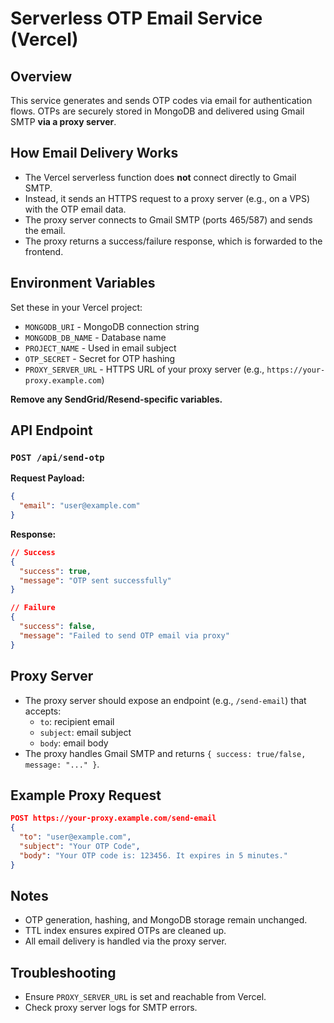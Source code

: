 # Serverless OTP Email Service (Vercel)

## Overview

This service generates and sends OTP codes via email for authentication flows. OTPs are securely stored in MongoDB and delivered using Gmail SMTP **via a proxy server**.

## How Email Delivery Works

- The Vercel serverless function does **not** connect directly to Gmail SMTP.
- Instead, it sends an HTTPS request to a proxy server (e.g., on a VPS) with the OTP email data.
- The proxy server connects to Gmail SMTP (ports 465/587) and sends the email.
- The proxy returns a success/failure response, which is forwarded to the frontend.

## Environment Variables

Set these in your Vercel project:

- `MONGODB_URI` - MongoDB connection string
- `MONGODB_DB_NAME` - Database name
- `PROJECT_NAME` - Used in email subject
- `OTP_SECRET` - Secret for OTP hashing
- `PROXY_SERVER_URL` - HTTPS URL of your proxy server (e.g., `https://your-proxy.example.com`)

**Remove any SendGrid/Resend-specific variables.**

## API Endpoint

### `POST /api/send-otp`

**Request Payload:**
```json
{
  "email": "user@example.com"
}
```

**Response:**
```json
// Success
{
  "success": true,
  "message": "OTP sent successfully"
}

// Failure
{
  "success": false,
  "message": "Failed to send OTP email via proxy"
}
```

## Proxy Server

- The proxy server should expose an endpoint (e.g., `/send-email`) that accepts:
  - `to`: recipient email
  - `subject`: email subject
  - `body`: email body
- The proxy handles Gmail SMTP and returns `{ success: true/false, message: "..." }`.

## Example Proxy Request

```json
POST https://your-proxy.example.com/send-email
{
  "to": "user@example.com",
  "subject": "Your OTP Code",
  "body": "Your OTP code is: 123456. It expires in 5 minutes."
}
```

## Notes

- OTP generation, hashing, and MongoDB storage remain unchanged.
- TTL index ensures expired OTPs are cleaned up.
- All email delivery is handled via the proxy server.

## Troubleshooting

- Ensure `PROXY_SERVER_URL` is set and reachable from Vercel.
- Check proxy server logs for SMTP errors.
